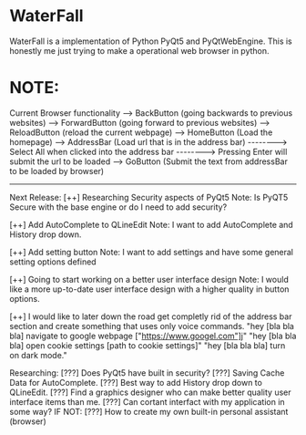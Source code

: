 # WaterFall
WaterFall is a implementation of Python PyQt5 and PyQtWebEngine. This is honestly me just trying to make a operational web browser in python.

# NOTE:
Current Browser functionality
--> BackButton (going backwards to previous websites)
--> ForwardButton (going forward to previous websites)
--> ReloadButton (reload the current webpage)
--> HomeButton (Load the homepage)
--> AddressBar (Load url that is in the address bar)
--------> Select All when clicked into the address bar
--------> Pressing Enter will submit the url to be loaded
--> GoButton (Submit the text from addressBar to be loaded by browser)

-------------------------------------------------------------------------------------------------------------------------

Next Release:
[++] Researching Security aspects of PyQt5
Note: Is PyQT5 Secure with the base engine or do I need to add security? 

[++] Add AutoComplete to QLineEdit
Note: I want to add AutoComplete and History drop down. 

[++] Add setting button
Note: I want to add settings and have some general setting options defined

[++] Going to start working on a better user interface design
Note: I would like a more up-to-date user interface design with a higher quality in button options.

[++] I would like to later down the road get completly rid of the address bar section and create something that uses only voice commands. 
"hey [bla bla bla] navigate to google webpage ["https://www.googel.com"]j"
"hey [bla bla bla] open cookie settings [path to cookie settings]"
"hey [bla bla bla] turn on dark mode."

Researching: 
[???] Does PyQt5 have built in security?
[???] Saving Cache Data for AutoComplete.
[???] Best way to add History drop down to QLineEdit.
[???] Find a graphics designer who can make better quality user interface items than me.
[???] Can cortant interfact with my application in some way? 
IF NOT: [???] How to create my own built-in personal assistant (browser)
